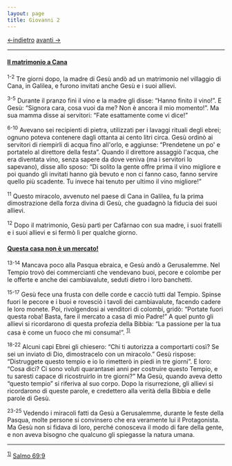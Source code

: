 ```yaml
---
layout: page
title: Giovanni 2
---
```

[<-indietro](gv01.html) [avanti ->](gv03.html)

--------------------------------
#### <a href="" id="il_matrimonio_a_cana">Il matrimonio a Cana</a>

<sup>1-2</sup> Tre giorni dopo, la madre di Gesù andò ad un matrimonio nel villaggio di Cana, in Galilea, e furono invitati anche Gesù e i suoi allievi.

<sup>3-5</sup> Durante il pranzo finì il vino e la madre gli disse: “Hanno finito il vino!”. E Gesù: “Signora cara, cosa vuoi da me? Non è ancora il mio momento!”. Ma sua mamma disse ai servitori: “Fate esattamente come vi dice!”

<sup>6-10</sup> Avevano sei recipienti di pietra, utilizzati per i lavaggi rituali degli ebrei; ognuno poteva contenere dagli ottanta ai cento litri circa. Gesù ordinò ai servitori di riempirli di acqua fino all'orlo, e aggiunse: “Prendetene un po' e portatelo al direttore della festa”. Quando il direttore assaggiò l'acqua, che era diventata vino, senza sapere da dove veniva (ma i servitori lo sapevano), disse allo sposo: “Di solito la gente offre prima il vino migliore e poi quando gli invitati hanno già bevuto e non ci fanno caso, fanno servire quello più scadente. Tu invece hai tenuto per ultimo il vino migliore!”

<sup>11</sup> Questo miracolo, avvenuto nel paese di Cana in Galilea, fu la prima dimostrazione della forza divina di Gesù, che guadagnò la fiducia dei suoi allievi.

<sup>12</sup> Dopo il matrimonio, Gesù partì per Cafàrnao con sua madre, i suoi fratelli e i suoi allievi e si fermò lì per qualche giorno.

#### <a href="" id="questa_casa_non_e_un_mercato">Questa casa non è un mercato!</a>

<sup>13-14</sup> Mancava poco alla Pasqua ebraica, e Gesù andò a Gerusalemme. Nel Tempio trovò dei commercianti che vendevano buoi, pecore e colombe per le offerte e anche dei cambiavalute, seduti dietro i loro banchetti.

<sup>15-17</sup> Gesù fece una frusta con delle corde e cacciò tutti dal Tempio. Spinse fuori le pecore e i buoi e rovesciò i tavoli dei cambiavalute, facendo cadere le loro monete. Poi, rivolgendosi ai venditori di colombi, gridò: “Portate fuori questa roba! Basta, fare il mercato a casa di mio Padre!” A quel punto gli allievi si ricordarono di questa profezia della Bibbia: “La passione per la tua casa è come un fuoco che mi consuma!”. <sup><a href="#fn__1" id="fnt__1" class="fn_top">1)</a></sup>

<sup>18-22</sup> Alcuni capi Ebrei gli chiesero: “Chi ti autorizza a comportarti così? Se sei un inviato di Dio, dimostracelo con un miracolo.” Gesù rispose: “Distruggete questo tempio e io lo rimetterò in piedi in tre giorni”. E loro: “Cosa dici? Ci sono voluti quarantasei anni per costruire questo Tempio, e tu saresti capace di ricostruirlo in tre giorni?” Ma Gesù, quando aveva detto “questo tempio” si riferiva al suo corpo. Dopo la risurrezione, gli allievi si ricordarono di queste parole, e credettero alla verità della Bibbia e delle parole di Gesù.

<sup>23-25</sup> Vedendo i miracoli fatti da Gesù a Gerusalemme, durante le feste della Pasqua, molte persone si convinsero che era veramente lui il Protagonista. Ma Gesù non si fidava di loro, perché conosceva il modo di fare della gente, e non aveva bisogno che qualcuno gli spiegasse la natura umana.

---------------------------------------
<sup><a href="#fnt__1" id="fn__1" class="fn_bot">1)</a></sup>
<a href="sal069" class="wikilink2" title="Sal069">Salmo 69:9</a>


